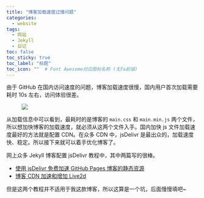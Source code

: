```yaml
---
title: "博客加载速度过慢问题"
categories:
  - website
tags:
  - 网站
  - Jekyll
  - 日记
toc: false
toc_sticky: true
toc_label: "标题"
toc_icon: ""  # Font Awesome对应图标名称 (无fa前缀)	
---
```

由于 GitHub 在国内访问速度的问题，博客加载速度很慢，国内用户首次加载需要耗时 10s 左右，访问体验很差。

<figure> <a href="https://fastly.jsdelivr.net/gh/sunete/imghost/img20200513102350.png"><img src="https://fastly.jsdelivr.net/gh/sunete/imghost/img20200513102350.png"></a> </figure>

从加载信息中可以看到，最耗时的是博客的 `main.css` 和 `main.min.js` 两个文件，所以想加快博客的加载速度，就必须从这两个文件入手。国内加快 js 文件加载速度最好的方法就是配置 CDN。在众多 CDN 中，jsDelivr 是最出众的，加载速度快、稳定。所以接下来就可以着手优化博客了。

网上众多 Jekyll 博客配置 jsDelivr 教程中，其中两篇写的很棒。

- [使用 jsDelivr 免费加速 GitHub Pages 博客的静态资源][1]
- [博客 CDN 加速和增加 Live2d][2]

但是这两个教程并不适用于我这款博客，所以这算是一个坑，后面慢慢填吧~


[1]: https://juejin.im/post/5ead23035188256d9e56f787
[2]: https://galensgan.github.io/2019/11/23/%E5%8D%9A%E5%AE%A2CDN%E5%8A%A0%E9%80%9F%E5%92%8C%E5%A2%9E%E5%8A%A0Live2d/
